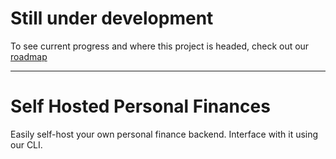 # Still under development

To see current progress and where this project is headed, check out our [roadmap](RELEASES.md)

-----

# Self Hosted Personal Finances

Easily self-host your own personal finance backend. Interface with it using our CLI.
